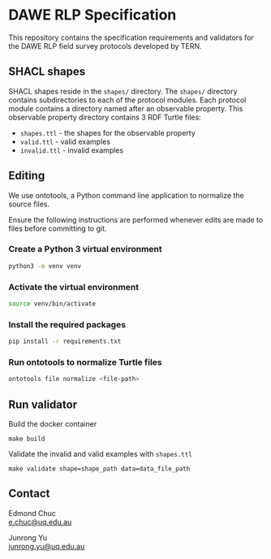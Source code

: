 # DAWE RLP Specification

This repository contains the specification requirements and validators for the DAWE RLP field survey protocols developed by TERN.

## SHACL shapes

SHACL shapes reside in the `shapes/` directory. The `shapes/` directory contains subdirectories to each of the protocol modules. Each protocol module contains a directory named after an observable property. This observable property directory contains 3 RDF Turtle files:

- `shapes.ttl` - the shapes for the observable property
- `valid.ttl` - valid examples
- `invalid.ttl` - invalid examples

## Editing

We use ontotools, a Python command line application to normalize the source files.

Ensure the following instructions are performed whenever edits are made to files before committing to git.

### Create a Python 3 virtual environment

```bash
python3 -m venv venv
```

### Activate the virtual environment

```bash
source venv/bin/activate
```

### Install the required packages

```bash
pip install -r requirements.txt
```

### Run ontotools to normalize Turtle files

```bash
ontotools file normalize <file-path>
```

## Run validator

Build the docker container
```
make build
```
Validate the invalid and valid examples with `shapes.ttl`
```
make validate shape=shape_path data=data_file_path
```

## Contact

Edmond Chuc  
e.chuc@uq.edu.au

Junrong Yu  
junrong.yu@uq.edu.au
